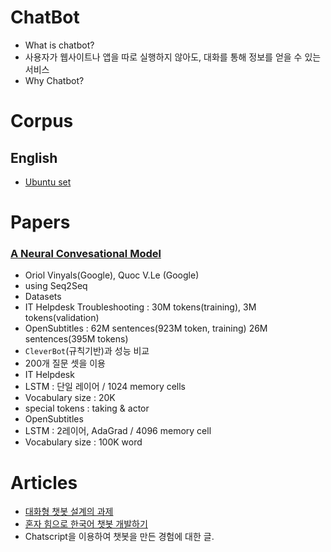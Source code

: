 # ChatBot
* What is chatbot?
 * 사용자가 웹사이트나 앱을 따로 실행하지 않아도, 대화를 통해 정보를 얻을 수 있는 서비스
* Why Chatbot?

# Corpus

## English
* [Ubuntu set](https://github.com/rkadlec/ubuntu-ranking-dataset-creator)

# Papers

### [A Neural Convesational Model](https://arxiv.org/pdf/1506.05869v3.pdf)
* Oriol Vinyals(Google), Quoc V.Le (Google)
* using Seq2Seq
* Datasets
 * IT Helpdesk Troubleshooting : 30M tokens(training), 3M tokens(validation)
 * OpenSubtitles : 62M sentences(923M token, training) 26M sentences(395M tokens)
* `CleverBot`(규칙기반)과 성능 비교
* 200개 질문 셋을 이용
* IT Helpdesk
 * LSTM : 단일 레이어 / 1024 memory cells
 * Vocabulary size : 20K
 * special tokens : taking & actor
* OpenSubtitles
 * LSTM : 2레이어, AdaGrad / 4096 memory cell
 * Vocabulary size : 100K word

# Articles
* [대화형 챗봇 설계의 과제](https://gist.github.com/haje01/7fc9d1b1fc1b6c8c9b7918abf5407a86)
* [혼자 힘으로 한국어 챗봇 개발하기](http://exagen.tistory.com/notice/63)
 * Chatscript을 이용하여 챗봇을 만든 경험에 대한 글.
